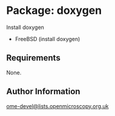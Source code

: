Package: doxygen
=============

Install doxygen

- FreeBSD (install doxygen)

Requirements
------------

None.

Author Information
------------------

ome-devel@lists.openmicroscopy.org.uk
